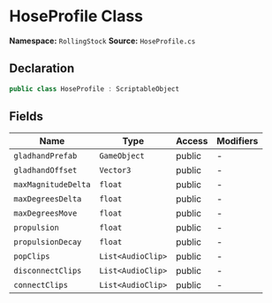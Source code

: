 # HoseProfile Class

**Namespace:** `RollingStock`
**Source:** `HoseProfile.cs`

## Declaration

```csharp
public class HoseProfile : ScriptableObject
```

## Fields

| Name | Type | Access | Modifiers |
|------|------|--------|-----------|
| `gladhandPrefab` | `GameObject` | public | - |
| `gladhandOffset` | `Vector3` | public | - |
| `maxMagnitudeDelta` | `float` | public | - |
| `maxDegreesDelta` | `float` | public | - |
| `maxDegreesMove` | `float` | public | - |
| `propulsion` | `float` | public | - |
| `propulsionDecay` | `float` | public | - |
| `popClips` | `List<AudioClip>` | public | - |
| `disconnectClips` | `List<AudioClip>` | public | - |
| `connectClips` | `List<AudioClip>` | public | - |

